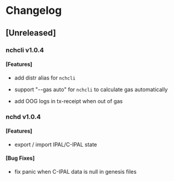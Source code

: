 # Changelog

## [Unreleased]

### nchcli v1.0.4

#### [Features]

* add distr alias for ```nchcli```

* support "--gas auto" for ```nchcli``` to calculate gas automatically

* add OOG logs in tx-receipt when out of gas

### nchd v1.0.4

#### [Features]

* export / import IPAL/C-IPAL state

#### [Bug Fixes]

* fix panic when C-IPAL data is null in genesis files
